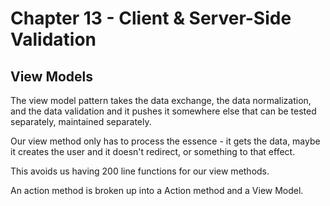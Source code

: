 # Chapter 13 - Client & Server-Side Validation

## View Models

The view model pattern takes the data exchange, the data normalization, and the data validation and it pushes it somewhere else that can be tested separately, maintained separately.

Our view method only has to process the essence - it gets the data, maybe it creates the user and it doesn't redirect, or something to that effect.

This avoids us having 200 line functions for our view methods.

An action method is broken up into a Action method and a View Model.
